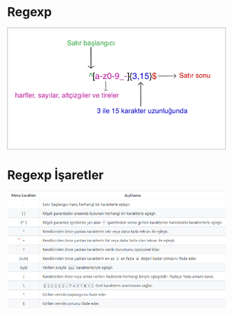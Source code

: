 <h1> Regexp </h1>
<div>
<p align="center">
  <img src="https://github.com/aoztepe7/regexp-exp/blob/main/regexp-tr.png?raw=true" alt="Regular expression">
</p>
</div>

<h1> Regexp İşaretler </h1>
<div>
  <p align="center">
  <img src="https://github.com/aoztepe7/regexp-exp/blob/main/regexp-sign.png?raw=true" alt="Regular expression">
</p>
</div>
